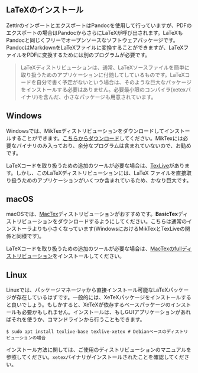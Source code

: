 ## LaTeXのインストール

ZettlrのインポートとエクスポートはPandocを使用して行っていますが、PDFのエクスポートの場合はPandocからさらにLaTeXが呼び出されます。LaTeXもPandocと同じくフリーでオープンソースなソフトウェアパッケージです。PandocはMarkdownをLaTeXファイルに変換することができますが、LaTeXファイルをPDFに変換するためには別のプログラムが必要です。

> LaTeXディストリビューションは、通常、LaTeXソースファイルを簡単に取り扱うためのアプリケーションに付随してしているものです。LaTeXコードを自分で書く予定がないという場合は、そのような巨大なパッケージをインストールする必要はありません。必要最小限のコンパイラ(xetexバイナリ)を含んだ、小さなパッケージも用意されています。

## Windows

Windowsでは、MikTexディストリビューションをダウンロードしてインストールすることができます。[こちらからダウンロード](https://miktex.org/download)してください。MikTexには必要なバイナリのみ入っており、余分なプログラムは含まれていないので、お勧めです。

LaTeXコードを取り扱うための追加のツールが必要な場合は、[TexLive](https://www.tug.org/texlive/)があります。しかし、このLaTeXディストリビューションには、LaTeX
ファイルを直接取り扱うためのアプリケーションがいくつか含まれているため、かなり巨大です。

## macOS

macOSでは、[MacTex](https://www.tug.org/mactex/morepackages.html)ディストリビューションがおすすめです。**BasicTex**ディストリビューションをダウンロードするようにしてください。こちらは通常のインストーラよりも小さくなっています(WindowsにおけるMikTexとTexLiveの関係と同様です)。

LaTeXコードを取り扱うための追加のツールが必要な場合は、[MacTexのfullディストリビューション](https://www.tug.org/mactex/mactex-download.html)をインストールしてください。

## Linux

Linuxでは、パッケージマネージャから直接インストール可能なLaTeXパッケージが存在しているはずです。一般的には、XeTeXパッケージをインストールすると良いでしょう。もしかすると、XeTeXが依存するベースパッケージのインストールも必要かもしれません。インストールは、もしGUIアプリケーションがあればそれを使うか、コマンドラインから行うこともできます。

```shell
$ sudo apt install texlive-base texlive-xetex # Debianベースのディストリビューションの場合
```

インストール方法に関しては、ご使用のディストリビューションのマニュアルを参照してください。`xetex`バイナリがインストールされたことを確認してください。
